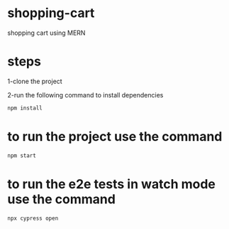 # shopping-cart
shopping cart using MERN
# steps
1-clone the project

2-run the following command to install dependencies
```javascript
npm install
```
# to run the project use the command 
```javascript
npm start
```
# to run the e2e tests in watch mode use the command 
```javascript
npx cypress open
```
